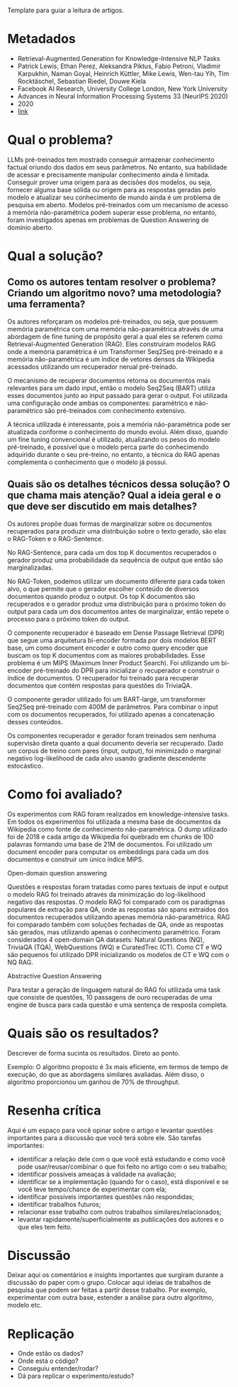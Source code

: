 Template para guiar a leitura de artigos.

# Metadados

- Retrieval-Augmented Generation for Knowledge-Intensive NLP Tasks
- Patrick Lewis, Ethan Perez, Aleksandra Piktus, Fabio Petroni, Vladimir Karpukhin, Naman Goyal, Heinrich Küttler, Mike Lewis, Wen-tau Yih, Tim Rocktäschel, Sebastian Riedel, Douwe Kiela
- Facebook AI Research, University College London, New York University
- Advances in Neural Information Processing Systems 33 (NeurIPS 2020)
- 2020
- [link](https://arxiv.org/pdf/2005.11401.pdf)

# Qual o problema?

LLMs pré-treinados tem mostrado conseguir armazenar conhecimento factual oriundo dos dados em seus parâmetros. No entanto, sua habilidade de acessar e precisamente manipular conhecimento ainda é limitada. Conseguir prover uma origem para as decisões dos modelos, ou seja, fornecer alguma base sólida ou origem para as respostas geradas pelo modelo e atualizar seu conhecimento de mundo ainda é um problema de pesquisa em aberto. Modelos pré-treinados com um mecanismo de acesso à memória não-paramétrica podem superar esse problema, no entanto, foram investigados apenas em problemas de Question Answering de domínio aberto.

# Qual a solução?

## Como os autores tentam resolver o problema? Criando um algoritmo novo? uma metodologia? uma ferramenta?

Os autores reforçaram os modelos pré-treinados, ou seja, que possuem memória paramétrica com uma memória não-paramétrica através de uma abordagem de fine tuning de propósito geral a qual eles se referem como Retrieval-Augmented Generation (RAG). Eles construíram modelos RAG onde a memória paramétrica é um Transformer Seq2Seq pré-treinado e a memória não-paramétrica é um índice de vetores densos da Wikipedia acessados utilizando um recuperador nerual pré-treinado.

O mecanismo de recuperar documentos retorna os documentos mais relevantes para um dado input, então o modelo Seq2Seq (BART) utiliza esses documentos junto ao input passado para gerar o output. Foi utilizada uma configuração onde ambas os componentes: paramétrico e não-paramétrico são pré-treinados com conhecimento extensivo.

A técnica utilizada é interessante, pois a memória não-paramétrica pode ser atualizada conforme o conhecimento do mundo evolui. Além disso, quando um fine tuning convencional é utilizado, atualizando os pesos do modelo pré-treinado, é possível que o modelo perca parte do conhecimendo adquirido durante o seu pré-treino, no entanto, a técnica do RAG apenas complementa o conhecimento que o modelo já possui.

## Quais são os detalhes técnicos dessa solução? O que chama mais atenção? Qual a ideia geral e o que deve ser discutido em mais detalhes?

Os autores propõe duas formas de marginalizar sobre os documentos recuperados para produzir uma distribuição sobre o texto gerado, são elas o RAG-Token e o RAG-Sentence.

No RAG-Sentence, para cada um dos top K documentos recuperados o gerador produz uma probabilidade da sequência de output que então são marginalizadas.

No RAG-Token, podemos utilizar um documento diferente para cada token alvo, o que permite que o gerador escolher conteúdo de diversos documentos quando produz o output. Os top K documentos são recuperados e o gerador produz uma distribuição para o próximo token do output para cada um dos documentos antes de marginalizar, então repete o processo para o próximo token do output.

O componente recuperador é baseado em Dense Passage Retrieval (DPR) que segue uma arquitetura bi-encoder formada por dois modelos BERT base, um como document encoder e outro como query encoder que buscam os top K documentos com as maiores probabilidades. Esse problema é um MIPS (Maximum Inner Product Search). Foi utilizando um bi-encoder pré-treinado do DPR para inicializar o recuperador e construir o índice de documentos. O recuperador foi treinado para recuperar documentos que contém respostas para questões do TriviaQA.

O componente gerador utilizado foi um BART-large, um transformer Seq2Seq pré-treinado com 400M de parâmetros. Para combinar o input com os documentos recuperados, foi utilizado apenas a concatenação desses conteúdos.

Os componentes recuperador e gerador foram treinados sem nenhuma supervisão direta quanto a qual documento deveria ser recuperado. Dado um corpus de treino com pares (input, output), foi minimizado o marginal negativo log-likelihood de cada alvo usando gradiente descendente estocástico.

# Como foi avaliado?

Os experimentos com RAG foram realizados em knowledge-intensive tasks. Em todos os experimentos foi utilizada a mesma base de documentos da Wikipedia como fonte de conhecimento não-paramétrica. O dump utilizado foi de 2018 e cada artigo da Wikipedia foi quebrado em chunks de 100 palavras formando uma base de 21M de documentos. Foi utilizado um document encoder para computar os embeddings para cada um dos documentos e construir um único índice MIPS.

Open-domain question answering

Questões e respostas foram tratadas como pares textuais de input e output o modelo RAG foi treinado através da minimização do log-likelihood negativo das respostas. O modelo RAG foi comparado com os paradigmas populares de extração para QA, onde as respostas são spans extraídos dos documentos recuperados utilizando apenas memória não-paramétrica. RAG foi comparado também com soluções fechadas de QA, onde as respostas são gerados, mas utilizando apenas o conhecimento paramétrico. Foram considerados 4 open-domain QA datasets: Natural Questions (NQ), TriviaQA (TQA), WebQuestions (WQ) e CuratedTrec (CT). Como CT e WQ são pequenos foi utilizado DPR inicializando os modelos de CT e WQ com o NQ RAG.

Abstractive Question Answering

Para testar a geração de linguagem natural do RAG foi utilizada uma task que consiste de questões, 10 passagens de ouro recuperadas de uma engine de busca para cada questão e uma sentença de resposta completa.

# Quais são os resultados?

Descrever de forma sucinta os resultados. Direto ao ponto.

Exemplo: O algoritmo proposto é 3x mais eficiente, em termos de tempo de execução, do que as abordagens similares avaliadas. Além disso, o algoritmo proporcionou um ganhou de 70% de throughput.

# Resenha crítica

Aqui é um espaço para você opinar sobre o artigo e levantar questões importantes para a discussão que você terá sobre ele. São tarefas importantes:

- identificar a relação dele com o que você está estudando e como você pode usar/reusar/combinar o que foi feito no artigo com o seu trabalho;
- identificar possíveis ameaças à validade na avaliação;
- identificar se a implementação (quando for o caso), está disponível e se você teve tempo/chance de experimentar com ela;
- identificar possíveis importantes questões não respondidas;
- identificar trabalhos futuros;
- relacionar esse trabalho com outros trabalhos similares/relacionados;
- levantar rapidamente/superficialmente as publicações dos autores e o que eles tem feito.

# Discussão

Deixar aqui os comentários e insights importantes que surgiram durante a discussão do paper com o grupo. Colocar aqui ideias de trabalhos de pesquisa que podem ser feitas a partir desse trabalho. Por exemplo, experimentar com outra base, estender a análise para outro algoritmo, modelo etc.

# Replicação

- Onde estão os dados?
- Onde está o código?
- Conseguiu entender/rodar?
- Dá para replicar o experimento/estudo?
